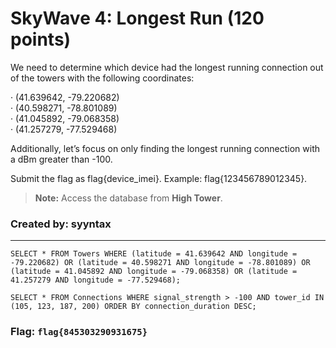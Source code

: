 <h1> SkyWave 4: Longest Run (120 points)</h1>
<p> We need to determine which device had the longest running connection out of the towers with the following coordinates:<div>&middot; (41.639642, -79.220682)<br> &middot; (40.598271, -78.801089)<br> &middot; (41.045892, -79.068358)<br> &middot; (41.257279, -77.529468)</div></p>
<p>Additionally, let’s focus on only finding the longest running connection with a dBm greater than -100.</p>
<p>Submit the flag as flag{device_imei}. Example: flag{123456789012345}.</p>
<blockquote><strong>Note:</strong> Access the database from <b>High Tower</b>.</blockquote>
<h3> Created by: <b>syyntax</b></h3>
<hr>

```query
SELECT * FROM Towers WHERE (latitude = 41.639642 AND longitude = -79.220682) OR (latitude = 40.598271 AND longitude = -78.801089) OR (latitude = 41.045892 AND longitude = -79.068358) OR (latitude = 41.257279 AND longitude = -77.529468);
```
```query
SELECT * FROM Connections WHERE signal_strength > -100 AND tower_id IN (105, 123, 187, 200) ORDER BY connection_duration DESC;
```
<h3>Flag: <code>flag{845303290931675}</code></h3>

